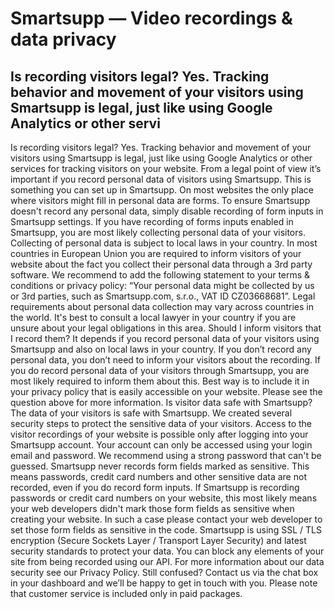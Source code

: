 # Smartsupp — Video recordings & data privacy
## Is recording visitors legal? Yes. Tracking behavior and movement of your visitors using Smartsupp is legal, just like using Google Analytics or other servi
Is recording visitors legal?
Yes. Tracking behavior and movement of your visitors using Smartsupp is legal, just like using Google Analytics or other services for tracking visitors on your website.
From a legal point of view it’s important if you record personal data of visitors using Smartsupp. This is something you can set up in Smartsupp. On most websites the only place where visitors might fill in personal data are forms. To ensure Smartsupp doesn't record any personal data, simply disable recording of form inputs in Smartsupp settings.
If you have recording of forms inputs enabled in Smartsupp, you are most likely collecting personal data of your visitors. Collecting of personal data is subject to local laws in your country. In most countries in European Union you are required to inform visitors of your website about the fact you collect their personal data through a 3rd party software. We recommend to add the following statement to your terms & conditions or privacy policy: “Your personal data might be collected by us or 3rd parties, such as Smartsupp.com, s.r.o., VAT ID CZ03668681”.
Legal requirements about personal data collection may vary across countries in the world. It's best to consult a local lawyer in your country if you are unsure about your legal obligations in this area.
Should I inform visitors that I record them?
It depends if you record personal data of your visitors using Smartsupp and also on local laws in your country. If you don’t record any personal data, you don’t need to inform your visitors about the recording. If you do record personal data of your visitors through Smartsupp, you are most likely required to inform them about this. Best way is to include it in your privacy policy that is easily accessible on your website. Please see the question above for more information.
Is visitor data safe with Smartsupp?
The data of your visitors is safe with Smartsupp. We created several security steps to protect the sensitive data of your visitors.
Access to the visitor recordings of your website is possible only after logging into your Smartsupp account. Your account can only be accessed using your login email and password. We recommend using a strong password that can't be guessed.
Smartsupp never records form fields marked as sensitive. This means passwords, credit card numbers and other sensitive data are not recorded, even if you do record form inputs. If Smartsupp is recording passwords or credit card numbers on your website, this most likely means your web developers didn't mark those form fields as sensitive when creating your website. In such a case please contact your web developer to set those form fields as sensitive in the code.
Smartsupp is using SSL / TLS encryption (Secure Sockets Layer / Transport Layer Security) and latest security standards to protect your data.
You can block any elements of your site from being recorded using our API.
For more information about our data security see our Privacy Policy.
Still confused? Contact us via the chat box in your dashboard and we’ll be happy to get in touch with you. Please note that customer service is included only in paid packages.

